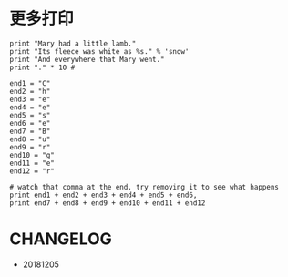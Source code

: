 # 更多打印

    print "Mary had a little lamb."
    print "Its fleece was white as %s." % 'snow'
    print "And everywhere that Mary went."
    print "." * 10 # 
    
    end1 = "C"
    end2 = "h"
    end3 = "e"
    end4 = "e"
    end5 = "s"
    end6 = "e"
    end7 = "B"
    end8 = "u"
    end9 = "r"
    end10 = "g"
    end11 = "e"
    end12 = "r"
    
    # watch that comma at the end. try removing it to see what happens
    print end1 + end2 + end3 + end4 + end5 + end6,
    print end7 + end8 + end9 + end10 + end11 + end12
   







# CHANGELOG

- 20181205

